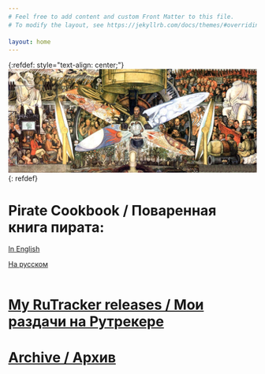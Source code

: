 ```yaml
---
# Feel free to add content and custom Front Matter to this file.
# To modify the layout, see https://jekyllrb.com/docs/themes/#overriding-theme-defaults

layout: home
---
```


{:refdef: style="text-align: center;"}
[![Man at the Crossroads](/images/crossroads.jpg)](/images/crossroads.jpg)
{: refdef}

# Pirate Cookbook / Поваренная книга пирата:

[In English](/en/pirate-cookbook)

[На русском](/ru/pirate-cookbook)
<br><br>

# [My RuTracker releases / Мои раздачи на Рутрекере](rutracker)

# [Archive / Архив](archive)
<br>